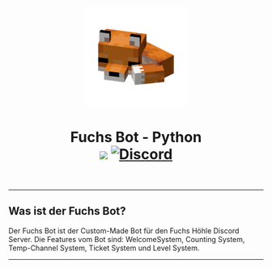 <p align="center"><img src="https://github.com/Blackstonecoden/Fuchs-Bot/blob/main/images/bot_logo.png?raw=true" alt="Fuchs Bot Logo" width="200"></p>
<h1 align="center">Fuchs Bot - Python<br>
	<a href="https://github.com/Blackstonecoden/Fuchs-Bot"><img src="https://img.shields.io/github/stars/Blackstonecoden/Fuchs-Bot"></a>
	<a href="https://discord.gg/9QA8DVRKqw"><img src="https://img.shields.io/discord/1192851131760656435?color=5865f2&label=Discord&style=flat" alt="Discord"></a>
	<br><br>
</h1>

---

## Was ist der Fuchs Bot?

Der Fuchs Bot ist der Custom-Made Bot für den Fuchs Höhle Discord Server. Die Features vom Bot sind: WelcomeSystem, Counting System, Temp-Channel System, Ticket System und Level System.

--- 